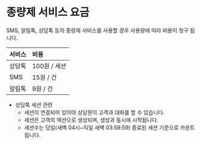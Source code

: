 # 종량제 서비스 요금

SMS, 알림톡, 상담톡 등의 종량제 서비스를 사용할 경우 사용량에 따라 비용이 청구 됩니다.

| 서비스 | 비용 |
| :--- | :--- |
| 상담톡 | 100원 / 세션 |
| SMS | 15원 / 건 |
| 알림톡 | 9원 / 건 |

* 상담톡 세션 관련
  * 세션이 연결되어 있어야 상담원이 고객과 대화를 할 수 있습니다.
  * 세션은 고객의 액션으로 생성되며, 생성과 동시에 시작됩니다.
  * 세션수는 당일\(새벽 04시~익일 새벽 03:59:59\) 종료된 세션 기준으로 카운트 됩니다.

